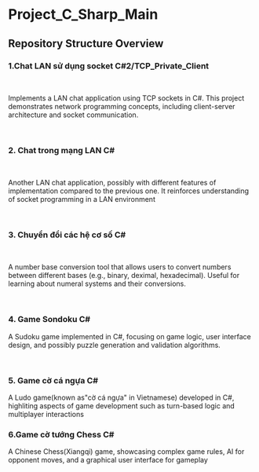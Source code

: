 <h1> Project_C_Sharp_Main</h1>
<h2> Repository Structure Overview</h2>
<h3>1.Chat LAN sử dụng socket C#2/TCP_Private_Client</h3><br>
<p> Implements a LAN chat application using TCP sockets in C#. This project demonstrates network programming concepts, including client-server architecture and socket communication.</p><br>
<h3> 2. Chat trong mạng LAN C#</h3><br>
<p>Another LAN chat application, possibly with different features of implementation compared to the previous one. It reinforces understanding of socket programming in a LAN environment</p><br>
<h3>3. Chuyển đổi các hệ cơ số C#</h3><br>
<p>A number base conversion tool that allows users to convert numbers between different bases (e.g., binary, deximal, hexadecimal). Useful for learning about numeral systems and their conversions.</p><br>
<h3>4. Game Sondoku C#</h3>
<p>A Sudoku game implemented in C#, focusing on game logic, user interface design, and possibly puzzle generation and validation algorithms.</p><br>
<h3>5. Game cờ cá ngựa C#</h3>
<p> A Ludo game(known as"cờ cá ngựa" in Vietnamese) developed in C#, highliting aspects of game development such as turn-based logic and multiplayer interactions</p>
<h3> 6.Game cờ tướng Chess C#</h3>
<p> A Chinese Chess(Xiangqi) game, showcasing complex game rules, AI for opponent moves, and a graphical user interface for gameplay</p>

